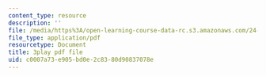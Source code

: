 ```yaml
---
content_type: resource
description: ''
file: /media/https%3A/open-learning-course-data-rc.s3.amazonaws.com/24-912-black-matters-introduction-to-black-studies-spring-2017/c0007a73e905bd0e2c8380d90837078e_pP7mt_Ie04Y.pdf
file_type: application/pdf
resourcetype: Document
title: 3play pdf file
uid: c0007a73-e905-bd0e-2c83-80d90837078e
---
```

